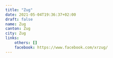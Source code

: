 ```yaml
---
title: "Zug"
date: 2021-05-04T19:36:37+02:00
draft: false
name: Zug
canton: Zug
city: Zug
links:
    others: []
    facebook: https://www.facebook.com/xrzug/
---
```


